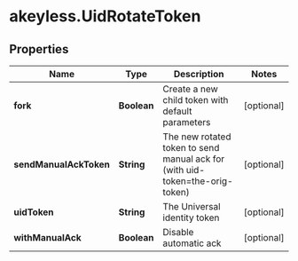 # akeyless.UidRotateToken

## Properties

Name | Type | Description | Notes
------------ | ------------- | ------------- | -------------
**fork** | **Boolean** | Create a new child token with default parameters | [optional] 
**sendManualAckToken** | **String** | The new rotated token to send manual ack for (with uid-token&#x3D;the-orig-token) | [optional] 
**uidToken** | **String** | The Universal identity token | [optional] 
**withManualAck** | **Boolean** | Disable automatic ack | [optional] 


